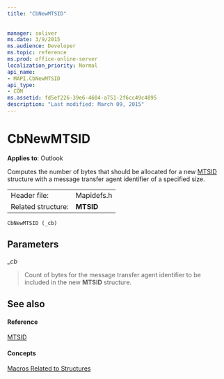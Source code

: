 ```yaml
---
title: "CbNewMTSID"
 
 
manager: soliver
ms.date: 3/9/2015
ms.audience: Developer
ms.topic: reference
ms.prod: office-online-server
localization_priority: Normal
api_name:
- MAPI.CbNewMTSID
api_type:
- COM
ms.assetid: fd5ef226-39e6-4604-a751-2f6cc49c4895
description: "Last modified: March 09, 2015"
---
```


# CbNewMTSID

  
  
**Applies to**: Outlook 
  
Computes the number of bytes that should be allocated for a new [MTSID](mtsid.md) structure with a message transfer agent identifier of a specified size. 
  
|||
|:-----|:-----|
|Header file:  <br/> |Mapidefs.h  <br/> |
|Related structure:  <br/> |**MTSID** <br/> |
   
```
CbNewMTSID (_cb)
```

## Parameters

 __cb_
  
> Count of bytes for the message transfer agent identifier to be included in the new **MTSID** structure. 
    
## See also

#### Reference

[MTSID](mtsid.md)
#### Concepts

[Macros Related to Structures](macros-related-to-structures.md)

